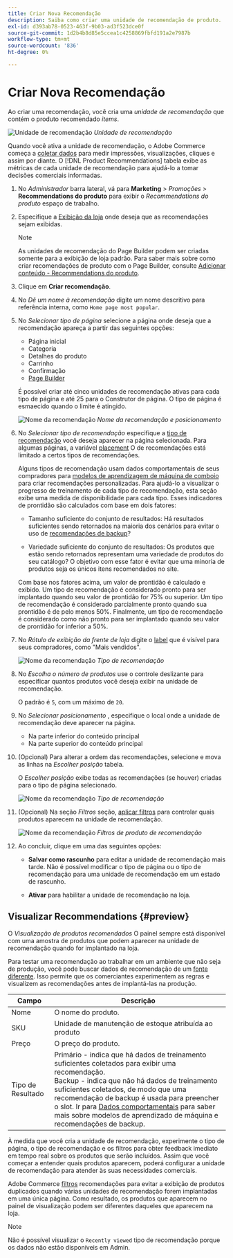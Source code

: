 ```yaml
---
title: Criar Nova Recomendação
description: Saiba como criar uma unidade de recomendação de produto.
exl-id: d393ab78-0523-463f-9b03-ad3f523dce0f
source-git-commit: 1d2b4b8d85e5ccea1c4258869fbfd191a2e7987b
workflow-type: tm+mt
source-wordcount: '836'
ht-degree: 0%

---
```


# Criar Nova Recomendação

Ao criar uma recomendação, você cria uma _unidade de recomendação_ que contém o produto recomendado _items_.

![Unidade de recomendação](assets/unit.png)
_Unidade de recomendação_

Quando você ativa a unidade de recomendação, o Adobe Commerce começa a [coletar dados](workspace.md) para medir impressões, visualizações, cliques e assim por diante. O [!DNL Product Recommendations] tabela exibe as métricas de cada unidade de recomendação para ajudá-lo a tomar decisões comerciais informadas.

1. No _Administrador_ barra lateral, vá para **Marketing** > _Promoções_ > **Recommendations do produto** para exibir o _Recommendations do produto_ espaço de trabalho.

1. Especifique a [Exibição da loja](https://docs.magento.com/user-guide/configuration/scope.html) onde deseja que as recomendações sejam exibidas.

   >[!NOTE]
   >
   > As unidades de recomendação do Page Builder podem ser criadas somente para a exibição de loja padrão. Para saber mais sobre como criar recomendações de produto com o Page Builder, consulte [Adicionar conteúdo - Recommendations do produto](https://docs.magento.com/user-guide/cms/page-builder-add-recommendations.html).

1. Clique em **Criar recomendação**.

1. No _Dê um nome à recomendação_ digite um nome descritivo para referência interna, como `Home page most popular`.

1. No _Selecionar tipo de página_ selecione a página onde deseja que a recomendação apareça a partir das seguintes opções:

   - Página inicial
   - Categoria
   - Detalhes do produto
   - Carrinho
   - Confirmação
   - [Page Builder](https://docs.magento.com/user-guide/cms/page-builder-add-recommendations.html)

   É possível criar até cinco unidades de recomendação ativas para cada tipo de página e até 25 para o Construtor de página. O tipo de página é esmaecido quando o limite é atingido.

   ![Nome da recomendação](assets/create-recommendation.png)
   _Nome da recomendação e posicionamento_

1. No _Selecionar tipo de recomendação_ especifique a [tipo de recomendação](type.md) você deseja aparecer na página selecionada. Para algumas páginas, a variável [placement](placement.md) O de recomendações está limitado a certos tipos de recomendações.

   Alguns tipos de recomendação usam dados comportamentais de seus compradores para [modelos de aprendizagem de máquina de comboio](behavioral-data.md) para criar recomendações personalizadas. Para ajudá-lo a visualizar o progresso de treinamento de cada tipo de recomendação, esta seção exibe uma medida de disponibilidade para cada tipo. Esses indicadores de prontidão são calculados com base em dois fatores:

   - Tamanho suficiente do conjunto de resultados: Há resultados suficientes sendo retornados na maioria dos cenários para evitar o uso de [recomendações de backup](behavioral-data.md#backuprecs)?

   - Variedade suficiente do conjunto de resultados: Os produtos que estão sendo retornados representam uma variedade de produtos do seu catálogo? O objetivo com esse fator é evitar que uma minoria de produtos seja os únicos itens recomendados no site.

   Com base nos fatores acima, um valor de prontidão é calculado e exibido. Um tipo de recomendação é considerado pronto para ser implantado quando seu valor de prontidão for 75% ou superior. Um tipo de recomendação é considerado parcialmente pronto quando sua prontidão é de pelo menos 50%. Finalmente, um tipo de recomendação é considerado como não pronto para ser implantado quando seu valor de prontidão for inferior a 50%.

1. No _Rótulo de exibição da frente de loja_ digite o [label](placement.md#recommendation-labels) que é visível para seus compradores, como &quot;Mais vendidos&quot;.

   ![Nome da recomendação](assets/create-recommendation-select-type.png)
   _Tipo de recomendação_

1. No _Escolha o número de produtos_ use o controle deslizante para especificar quantos produtos você deseja exibir na unidade de recomendação.

   O padrão é `5`, com um máximo de `20`.

1. No _Selecionar posicionamento_ , especifique o local onde a unidade de recomendação deve aparecer na página.

   - Na parte inferior do conteúdo principal
   - Na parte superior do conteúdo principal

1. (Opcional) Para alterar a ordem das recomendações, selecione e mova as linhas na _Escolher posição_ tabela.

   O _Escolher posição_ exibe todas as recomendações (se houver) criadas para o tipo de página selecionado.

   ![Nome da recomendação](assets/create-recommendation-select-placement.png)
   _Tipo de recomendação_

1. (Opcional) Na seção _Filtros_ seção, [aplicar filtros](filters.md) para controlar quais produtos aparecem na unidade de recomendação.

   ![Nome da recomendação](assets/create-recommendation-select-placement.png)
   _Filtros de produto de recomendação_

1. Ao concluir, clique em uma das seguintes opções:

   - **Salvar como rascunho** para editar a unidade de recomendação mais tarde. Não é possível modificar o tipo de página ou o tipo de recomendação para uma unidade de recomendação em um estado de rascunho.

   - **Ativar** para habilitar a unidade de recomendação na loja.

## Visualizar Recommendations {#preview}

O _Visualização de produtos recomendados_ O painel sempre está disponível com uma amostra de produtos que podem aparecer na unidade de recomendação quando for implantado na loja.

Para testar uma recomendação ao trabalhar em um ambiente que não seja de produção, você pode buscar dados de recomendação de um [fonte diferente](settings.md). Isso permite que os comerciantes experimentem as regras e visualizem as recomendações antes de implantá-las na produção.

| Campo | Descrição |
|---|---|
| Nome | O nome do produto. |
| SKU | Unidade de manutenção de estoque atribuída ao produto |
| Preço | O preço do produto. |
| Tipo de Resultado | Primário - indica que há dados de treinamento suficientes coletados para exibir uma recomendação.<br />Backup - indica que não há dados de treinamento suficientes coletados, de modo que uma recomendação de backup é usada para preencher o slot. Ir para [Dados comportamentais](behavioral-data.md) para saber mais sobre modelos de aprendizado de máquina e recomendações de backup. |

À medida que você cria a unidade de recomendação, experimente o tipo de página, o tipo de recomendação e os filtros para obter feedback imediato em tempo real sobre os produtos que serão incluídos. Assim que você começar a entender quais produtos aparecem, poderá configurar a unidade de recomendação para atender às suas necessidades comerciais.

Adobe Commerce [filtros](filters.md) recomendações para evitar a exibição de produtos duplicados quando várias unidades de recomendação forem implantadas em uma única página. Como resultado, os produtos que aparecem no painel de visualização podem ser diferentes daqueles que aparecem na loja.

>[!NOTE]
>
> Não é possível visualizar o `Recently viewed` tipo de recomendação porque os dados não estão disponíveis em Admin.
